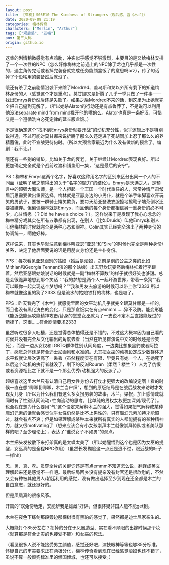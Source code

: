 ```yaml
---
layout: post
title: 【亚梅】S05E10 The Kindness of Strangers（观后感，含《木兰》）
date: 2020-09-09 21:19
categories: 梅林传奇
characters: ["Merlin", "Arthur"]
tags: ["观后感", "亚梅"]
pov: 第三人称
origin: github.io
---
```


这集的剧情稍微感觉有点鸡肋，冲突似乎感觉不够激烈，主要目的是又给梅林安排了一个一次性的NPC（怎么好像梅林之前遇上的NPC除了龙也几乎都是一次性的，遇主角传完话或者掉完装备就完成任务能领盒饭了的意思吗orz），传了句话掉了个没啥用的装备然后就没了。

哦还有杀了之前剧情沿袭下来除了Mordred、盖乌斯和龙以外所有剩下的知道梅林身份的人（感觉这个才是重点）。莫甘娜又是折腾了几乎一季只做了一件事——找出Emrys身份然后还是失败了。如果之后Mordred不来的话，到这里为止她就完全把自己逼到无解了。（所以她杀Alator的行动还是有点鲁莽了，不是说可以利用他没法separate mind from mind撬开他的嘴的么。Alator也真是一条好汉，可惜又是一个遵循洗白必死定律的延长版盒饭。）

不是很确定这个“找不到Emrys身份就要开战”的动机充分性，似乎逻辑上不是特别说得通，不过可能对莫甘娜来说折腾了那么久还走进了死胡同加上忍了那么久的养精蓄锐，此时不宣战更待何时。（所以大预言家最近为什么没有做新的预言了。编剧：我不让。）

哦还有一些别的铺垫，比如关于龙的衰老，关于继续让Mordred表现良好。所以更加确定完全就是个战前过渡和铺垫用一集，“这是最后的安宁”。

PS：梅林和Emrys这两个名字，好喜欢这种用名字的区别来区分出同一个人的不同面（证明了我之前得出的关于“名字的魔力”的结论）。Emrys是天选之人，是预言中的超强大魔法师，是一个人担起一个王国一个时代重任的人，常常神情严肃皱眉沉思需要做出重要选择。梅林就是亚瑟身边的小男仆，就是个笨手笨脚喜欢开玩笑的男孩子，要被一群骑士嬉笑欺负，要每天给亚瑟洗衣服擦地擦靴子端茶倒水还要被嫌弃。但偏偏梅林就是Emrys，而且他的每个身份都相信另一重身份的必不可少，心甘情愿（？Did he have a choice？）。这样说来于是发现了我心心念念的梅林精分戏其实在所有五季都有出现，在别人（比如Druids）叫他Emrys和别人叫他梅林的时候就完全是两种心态和眼神。Colin其实已经完全演出了两种身份的协调统一，啊他好棒。

这样说来，其实也早就注意到梅林叫亚瑟“亚瑟”和“Sire”的时候也完全是两种身份/关系，决定了他后面要说的话是用朋友身份还是主仆身份。

PPS：每次看见亚瑟跟别的姑娘（婚后是滚娘，之前是别的公主之类的比如Mithian和Georgia Tennant演的那个姑娘）出去野炊玩耍然后梅林扛着行李跟着，然后亚瑟跟姑娘说话的时候就是一副“梅林不算数”的样子就很好笑也够甜。总是会很诡异地想到那个笑话：“我的梦想是两个人一起环游世界，带着一条狗”“我可以跟你一起实现这个梦想吗？”“我和男友去旅游的时候可以带上你”2333 所以梅林就像这里的狗了2333 但是流水的姑娘铁打的梅林，也是糖了。

PPS：昨天看完了《木兰》就感觉里面的女巫动机几乎就完全跟莫甘娜是一样的，而且也没有黑化洗白的变化，只是那盒饭实在有点emmm……猝不及防。能变形能飞能近战能远攻能精神攻击/替身的堂堂女巫就为了一支说不定木兰直接能躲过的箭挂了，这很……符合剧情要求2333

虽然听过很多人吐槽，还是觉得总体拍得还是不错的，不过这大概率因为自己看的时候并没有完全从文化输出的角度去看（当然在听见群演说中文的时候还是会笑死），而是一边从女权和LGBTQ群体性别认同角度，一边类比想象黑豹或者阿拉丁，感觉总体还是符合迪士尼画风和水准的。尤其把女巫的动机设定成少数群体追求平权就让层次更高了一丢丢（虽然程度实在有限，毕竟只有她一个人，在她死了以后这个动机的执行者就没了，剩下的反派Rouran（柔然？楼兰？）人为了仇恨或者资源相比之下就不是一个那么优秀/动机强大的反派了。）

超级喜欢这里木兰只有认清自己用女性身份去打仗才更强大的改编设定啊！看的时候一直在想“唧唧复唧唧，木兰当户织”，想到的原版结局是在战后战友来访时才发现女儿身（所以为什么我们有这么多女扮男装的故事，木兰，梁祝，加上感情戏就同时有了性别认同流动+性向流动的思考，比单纯的男权女权更加深刻/现代了）。也全程在想为什么要用“气”这个设定来解释木兰的强大，觉得如果把气解释成某种魔幻元素的话就会感觉似乎女性仍然是比不上男性的，只有魔幻元素加持才能超过，就会有点不爽；但是如果理解成某种本来就所有真实的人都能拥有的某种精神力，就又很motivating了（想来应该会有小女孩崇拜木兰就像崇拜惊队或者美队那样的吧？至少理论上），表达了“谁说女子不如男”的观点。

木兰把头发披散下来打架真的是太飒太美了（所以她醒悟到这个也是因为女巫的提醒，女巫真的是全程NPC作用）（虽然长发糊脸这一点还是逃不过，跟近战的叶子一样hh）

忠、勇、真、孝。贯穿全片的关键词还是有点emmm不知道怎么说，翻译成英文理解起来还是感觉不一样吧。最后结局回乡没有提亲没有封官还是很欣慰的，不然又会有种被其他男人/朝廷利用的感觉，没有做出选择至少到现在还全都是木兰的自由意志，就还挺好的。

但是凤凰真的很像风筝。

开篇的“双兔傍地走，安能辨我是雄雌”好评，但很怀疑非国人能不能get到。

木兰在夜色下练剑那段旁边那棵树很有黑豹的感觉了，果然都是迪士尼家亲生的。

大概能打个85分左右？扣掉的分在于凤凰造型、实在看不顺眼的出嫁时候那个妆（就算那是符合史实的也接受不能）和女巫的死法。

（看见很多人说不能接受男主颜值，感觉还好吧，演技眼神等等也够85分标准。怀疑自己的审美要求正在两极分化，梅林传奇看到现在已经感觉滚娘也还不错了，虽说不算一般颜狗标准里的倾国倾城，也还可以接受。）